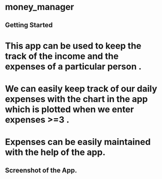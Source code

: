 # money_manager

## Getting Started
# This app can be used to keep the track of the income and the expenses of a particular person .
# We can easily keep track of our daily expenses with the chart in the app which is plotted  when we enter expenses >=3 .
# Expenses can be easily maintained with the help of the app.

##  Screenshot of the App.

